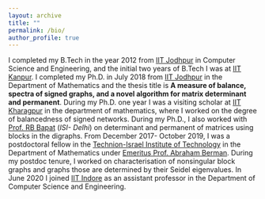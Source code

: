 ```yaml
---
layout: archive
title: ""
permalink: /bio/
author_profile: true
---
```



I completed my B.Tech in the year 2012 from [IIT Jodhpur](http://www.iitj.ac.in/) in Computer Science
and Engineering, and the initial two years of B.Tech I was at [IIT Kanpur](https://www.iitk.ac.in/).
I completed my Ph.D. in July 2018 from [IIT Jodhpur](http://www.iitj.ac.in/) in the Department of
Mathematics and the thesis title is **A measure of balance, spectra of signed
graphs, and a novel algorithm for matrix determinant and permanent**. During
my Ph.D. one year I was a visiting scholar at [IIT Kharagpur](http://www.iitkgp.ac.in/) in the department of
mathematics, where I worked on the degree of balancedness of signed networks. During my Ph.D., I also worked
with [Prof. RB Bapat](https://en.wikipedia.org/wiki/Ravindra_Bapat) (*ISI- Delhi*) on determinant and permanent of matrices
using blocks in the digraphs. From December 2017- October
2019, I was a postdoctoral fellow in the [Technion-Israel Institute of Technology](https://www.technion.ac.il/en/home-2/)
in the Department of Mathematics under [Emeritus Prof. Abraham Berman](http://www2.math.technion.ac.il/~berman/).
During my postdoc tenure, I worked on characterisation of nonsingular block
graphs and graphs those are determined by their Seidel eigenvalues. In June 2020 I joined [IIT Indore](https://www.iiti.ac.in/) as an assistant professor in the Department of Computer Science and Engineering.  
